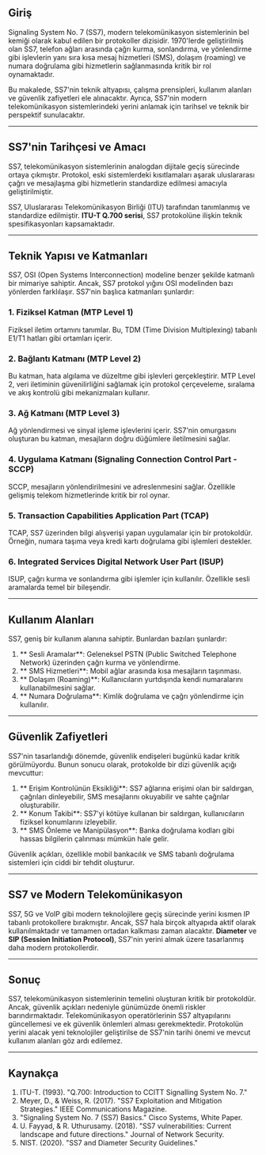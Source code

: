 ## Giriş
Signaling System No. 7 (SS7), modern telekomünikasyon sistemlerinin bel kemiği olarak kabul edilen bir protokoller dizisidir. 1970'lerde geliştirilmiş olan SS7, telefon ağları arasında çağrı kurma, sonlandırma, ve yönlendirme gibi işlevlerin yanı sıra kısa mesaj hizmetleri (SMS), dolaşım (roaming) ve numara doğrulama gibi hizmetlerin sağlanmasında kritik bir rol oynamaktadır.

Bu makalede, SS7'nin teknik altyapısı, çalışma prensipleri, kullanım alanları ve güvenlik zafiyetleri ele alınacaktır. Ayrıca, SS7'nin modern telekomünikasyon sistemlerindeki yerini anlamak için tarihsel ve teknik bir perspektif sunulacaktır.

---

## SS7'nin Tarihçesi ve Amacı
SS7, telekomünikasyon sistemlerinin analogdan dijitale geçiş sürecinde ortaya çıkmıştır. Protokol, eski sistemlerdeki kısıtlamaları aşarak uluslararası çağrı ve mesajlaşma gibi hizmetlerin standardize edilmesi amacıyla geliştirilmiştir. 

SS7, Uluslararası Telekomünikasyon Birliği (ITU) tarafından tanımlanmış ve standardize edilmiştir. **ITU-T Q.700 serisi**, SS7 protokolüne ilişkin teknik spesifikasyonları kapsamaktadır.

---

## Teknik Yapısı ve Katmanları
SS7, OSI (Open Systems Interconnection) modeline benzer şekilde katmanlı bir mimariye sahiptir. Ancak, SS7 protokol yığını OSI modelinden bazı yönlerden farklılaşır. SS7'nin başlıca katmanları şunlardır:

### 1. Fiziksel Katman (MTP Level 1)
Fiziksel iletim ortamını tanımlar. Bu, TDM (Time Division Multiplexing) tabanlı E1/T1 hatları gibi ortamları içerir.

### 2. Bağlantı Katmanı (MTP Level 2)
Bu katman, hata algılama ve düzeltme gibi işlevleri gerçekleştirir. MTP Level 2, veri iletiminin güvenilirliğini sağlamak için protokol çerçeveleme, sıralama ve akış kontrolü gibi mekanizmaları kullanır.

### 3. Ağ Katmanı (MTP Level 3)
Ağ yönlendirmesi ve sinyal işleme işlevlerini içerir. SS7'nin omurgasını oluşturan bu katman, mesajların doğru düğümlere iletilmesini sağlar.

### 4. Uygulama Katmanı (Signaling Connection Control Part - SCCP)
SCCP, mesajların yönlendirilmesini ve adreslenmesini sağlar. Özellikle gelişmiş telekom hizmetlerinde kritik bir rol oynar.

### 5. Transaction Capabilities Application Part (TCAP)
TCAP, SS7 üzerinden bilgi alışverişi yapan uygulamalar için bir protokoldür. Örneğin, numara taşıma veya kredi kartı doğrulama gibi işlemleri destekler.

### 6. Integrated Services Digital Network User Part (ISUP)
ISUP, çağrı kurma ve sonlandırma gibi işlemler için kullanılır. Özellikle sesli aramalarda temel bir bileşendir.

---

## Kullanım Alanları
SS7, geniş bir kullanım alanına sahiptir. Bunlardan bazıları şunlardır:

1. ** Sesli Aramalar**: Geleneksel PSTN (Public Switched Telephone Network) üzerinden çağrı kurma ve yönlendirme.
2. ** SMS Hizmetleri**: Mobil ağlar arasında kısa mesajların taşınması.
3. ** Dolaşım (Roaming)**: Kullanıcıların yurtdışında kendi numaralarını kullanabilmesini sağlar.
4. ** Numara Doğrulama**: Kimlik doğrulama ve çağrı yönlendirme için kullanılır.

---

## Güvenlik Zafiyetleri
SS7'nin tasarlandığı dönemde, güvenlik endişeleri bugünkü kadar kritik görülmüyordu. Bunun sonucu olarak, protokolde bir dizi güvenlik açığı mevcuttur:

1. ** Erişim Kontrolünün Eksikliği**: SS7 ağlarına erişimi olan bir saldırgan, çağrıları dinleyebilir, SMS mesajlarını okuyabilir ve sahte çağrılar oluşturabilir.
2. ** Konum Takibi**: SS7'yi kötüye kullanan bir saldırgan, kullanıcıların fiziksel konumlarını izleyebilir.
3. ** SMS Önleme ve Manipülasyon**: Banka doğrulama kodları gibi hassas bilgilerin çalınması mümkün hale gelir.

Güvenlik açıkları, özellikle mobil bankacılık ve SMS tabanlı doğrulama sistemleri için ciddi bir tehdit oluşturur.

---

## SS7 ve Modern Telekomünikasyon
SS7, 5G ve VoIP gibi modern teknolojilere geçiş sürecinde yerini kısmen IP tabanlı protokollere bırakmıştır. Ancak, SS7 hala birçok altyapıda aktif olarak kullanılmaktadır ve tamamen ortadan kalkması zaman alacaktır. **Diameter** ve **SIP (Session Initiation Protocol)**, SS7'nin yerini almak üzere tasarlanmış daha modern protokollerdir.

---

## Sonuç
SS7, telekomünikasyon sistemlerinin temelini oluşturan kritik bir protokoldür. Ancak, güvenlik açıkları nedeniyle günümüzde önemli riskler barındırmaktadır. Telekomünikasyon operatörlerinin SS7 altyapılarını güncellemesi ve ek güvenlik önlemleri alması gerekmektedir. Protokolün yerini alacak yeni teknolojiler geliştirilse de SS7'nin tarihi önemi ve mevcut kullanım alanları göz ardı edilemez.

---

## Kaynakça

1. ITU-T. (1993). "Q.700: Introduction to CCITT Signalling System No. 7."
2. Meyer, D., & Weiss, R. (2017). "SS7 Exploitation and Mitigation Strategies." IEEE Communications Magazine.
3. "Signaling System No. 7 (SS7) Basics." Cisco Systems, White Paper.
4. U. Fayyad, & R. Uthurusamy. (2018). "SS7 vulnerabilities: Current landscape and future directions." Journal of Network Security.
5. NIST. (2020). "SS7 and Diameter Security Guidelines."

